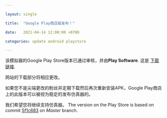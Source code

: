 ```yaml
---

layout: single

title:  "Google Play商店版发布！"

date:   2021-04-14 12:00:00 +0700

categories: update android playstore

---
```


该模拟器的Google Play Store版本已通过审核，并由**Play Software**. 这是 [下载链接](https://play.google.com/store/apps/details?id=com.github.eka2l1).

网站的下载部分将相应更改。

如果您不是尖端更改的粉丝并定期下载然后再次重新安装APK，Google Play商店上的此版本可以被视为稳定的发布仿真器的。

我们希望您将继续支持仿真器。
The version on the Play Store is based on commit [5f1c683](https://github.com/EKA2L1/EKA2L1/commit/5f1c68345e0ae4c8a84006fe86056a4fbb832c22) on *Master* branch.
